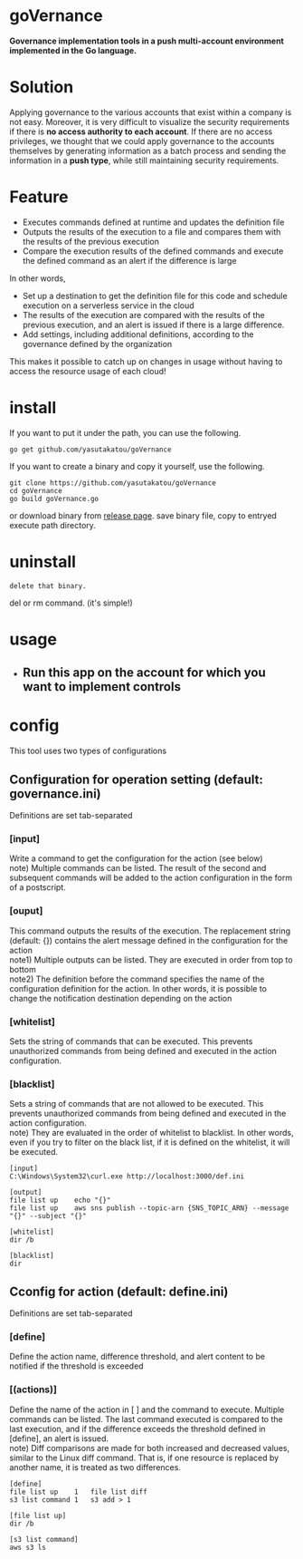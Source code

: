 # goVernance
**Governance implementation tools in a push multi-account environment implemented in the Go language.**

# Solution
Applying governance to the various accounts that exist within a company is not easy. Moreover, it is very difficult to visualize the security requirements if there is **no access authority to each account**.
If there are no access privileges, we thought that we could apply governance to the accounts themselves by generating information as a batch process and sending the information in a **push type**, while still maintaining security requirements.

# Feature
- Executes commands defined at runtime and updates the definition file
- Outputs the results of the execution to a file and compares them with the results of the previous execution
- Compare the execution results of the defined commands and execute the defined command as an alert if the difference is large

In other words,

- Set up a destination to get the definition file for this code and schedule execution on a serverless service in the cloud
- The results of the execution are compared with the results of the previous execution, and an alert is issued if there is a large difference.
- Add settings, including additional definitions, according to the governance defined by the organization

This makes it possible to catch up on changes in usage without having to access the resource usage of each cloud!

# install

If you want to put it under the path, you can use the following.

```
go get github.com/yasutakatou/goVernance
```

If you want to create a binary and copy it yourself, use the following.

```
git clone https://github.com/yasutakatou/goVernance
cd goVernance
go build goVernance.go
```

or download binary from [release page](https://github.com/yasutakatou/goVernance/releases).
save binary file, copy to entryed execute path directory.

# uninstall

```
delete that binary.
```

del or rm command. (it's simple!)

# usage

- Run this app on the account for which you want to implement controls
	- 

# config

This tool uses two types of configurations

## Configuration for operation setting (default: governance.ini)

Definitions are set tab-separated

### [input]

Write a command to get the configuration for the action (see below)
<br>
note) Multiple commands can be listed. The result of the second and subsequent commands will be added to the action configuration in the form of a postscript.

### [ouput]

This command outputs the results of the execution. The replacement string (default: {}) contains the alert message defined in the configuration for the action
<br>
note1) Multiple outputs can be listed. They are executed in order from top to bottom
<br>
note2) The definition before the command specifies the name of the configuration definition for the action. In other words, it is possible to change the notification destination depending on the action

### [whitelist]

Sets the string of commands that can be executed. This prevents unauthorized commands from being defined and executed in the action configuration.
<br>

### [blacklist]

Sets a string of commands that are not allowed to be executed. This prevents unauthorized commands from being defined and executed in the action configuration.
<br>
note) They are evaluated in the order of whitelist to blacklist. In other words, even if you try to filter on the black list, if it is defined on the whitelist, it will be executed.
<br>

```
[input]
C:\Windows\System32\curl.exe http://localhost:3000/def.ini

[output]
file list up	echo "{}"
file list up	aws sns publish --topic-arn {SNS_TOPIC_ARN} --message "{}" --subject "{}"

[whitelist]
dir /b

[blacklist]
dir
```
## Cconfig for action (default: define.ini)

Definitions are set tab-separated

### [define]

Define the action name, difference threshold, and alert content to be notified if the threshold is exceeded

### [(actions)]

Define the name of the action in [ ] and the command to execute. Multiple commands can be listed. The last command executed is compared to the last execution, and if the difference exceeds the threshold defined in [define], an alert is issued.
<br>
note) Diff comparisons are made for both increased and decreased values, similar to the Linux diff command. That is, if one resource is replaced by another name, it is treated as two differences.

```
[define]
file list up	1	file list diff
s3 list command	1	s3 add > 1

[file list up]
dir /b

[s3 list command]
aws s3 ls
```